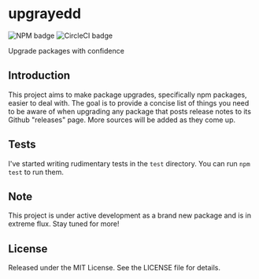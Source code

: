 # upgrayedd

![NPM badge](https://img.shields.io/npm/v/@pocuslabs/upgrayedd)
![CircleCI badge](https://img.shields.io/circleci/build/github/pocuslabs/upgrayedd)

Upgrade packages with confidence

## Introduction

This project aims to make package upgrades, specifically npm packages, easier to deal with. The goal is to provide a concise list of things you need to be aware of when upgrading any package that posts release notes to its Github "releases" page. More sources will be added as they come up.

## Tests

I've started writing rudimentary tests in the `test` directory. You can run `npm test` to run them.

## Note

This project is under active development as a brand new package and is in extreme flux. Stay tuned for more!

## License

Released under the MIT License. See the LICENSE file for details.
